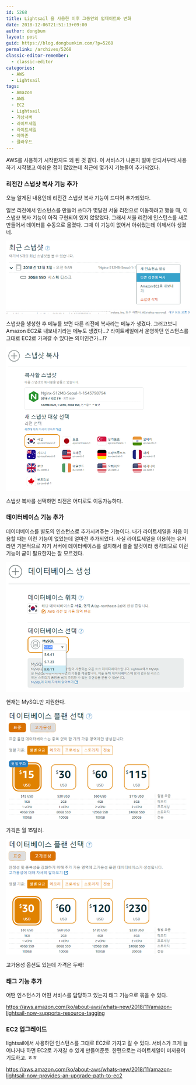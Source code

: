 ```yaml
---
id: 5268
title: Lightsail 을 사용한 이후 그동안의 업데이트와 변화
date: 2018-12-06T21:51:13+09:00
author: dongbum
layout: post
guid: https://blog.dongbumkim.com/?p=5268
permalink: /archives/5268
classic-editor-remember:
  - classic-editor
categories:
  - AWS
  - Lightsail
tags:
  - Amazon
  - AWS
  - EC2
  - Lightsail
  - 가상서버
  - 라이트세일
  - 라이트셰일
  - 아마존
  - 클라우드
---
```

AWS를 사용하기 시작한지도 꽤 된 것 같다. 이 서비스가 나온지 얼마 안되서부터 사용하기 시작했고 아쉬운 점이 많았는데 최근에 몇가지 기능들이 추가되었다.

### 리전간 스냅샷 복사 기능 추가

오늘 알게된 내용인데 리전간 스냅샷 복사 기능이 드디어 추가되었다.

일본 리전에서 인스턴스를 만들어 쓰다가 몇달전 서울 리전으로 이동하려고 했을 때, 이 스냅샷 복사 기능이 아직 구현되어 있지 않았었다. 그래서 서울 리전에 인스턴스를 새로 만들어서 데이터를 수동으로 옮겼다. 그때 이 기능이 없어서 아쉬웠는데 이제서야 생겼네.

![](/assets/images/lightsail-snapshot.png)

스냅샷을 생성한 후 메뉴를 보면 다른 리전에 복사라는 메뉴가 생겼다. 그러고보니 Amazon EC2로 내보내기라는 메뉴도 생겼다...? 라이트세일에서 운영하던 인스턴스를 그대로 EC2로 가져갈 수 있다는 의미인건가...!?

![](/assets/images/lightsail-snapshot-regeon.png)

스냅샷 복사를 선택하면 리전은 어디로도 이동가능하다.

### 데이터베이스 기능 추가

데이터베이스를 별도의 인스턴스로 추가시켜주는 기능이다. 내가 라이트세일을 처음 이용할 때는 이런 기능이 없었는데 얼마전 추가되었다. 사실 라이트세일을 이용하는 유저라면 기본적으로 자기 서버에 데이터베이스를 설치해서 쓸줄 알것이라 생각되므로 이런 기능이 굳이 필요한지는 잘 모르겠다.

![](/assets/images/lightsail-database-mysql.png)

현재는 MySQL만 지원한다.

![](/assets/images/lightsail-database-plan.png)

가격은 월 15달러.

![](/assets/images/lightsail-database-plan-ha.png)

고가용성 옵션도 있는데 가격은 두배!

### 태그 기능 추가

어떤 인스턴스가 어떤 서비스를 담당하고 있는지 태그 기능으로 묶을 수 있다.

<https://aws.amazon.com/ko/about-aws/whats-new/2018/11/amazon-lightsail-now-supports-resource-tagging>

### EC2 업그레이드

lightsail에서 사용하던 인스턴스를 그대로 EC2로 가지고 갈 수 있다. 서비스가 크게 늘어나거나 하면 EC2로 가져갈 수 있게 만들어준듯. 한편으로는 라이트세일이 미끼용이기도하고. ㅎㅎ

<https://aws.amazon.com/ko/about-aws/whats-new/2018/11/amazon-lightsail-now-provides-an-upgrade-path-to-ec2>

